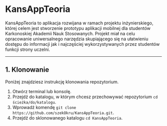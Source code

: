# KansAppTeoria

KansAppTeoria to aplikacja rozwijana w ramach projektu inżynierskiego, której celem jest stworzenie prototypu aplikacji mobilnej dla studentów Karkonoskiej Akademii Nauk Stosowanych. Projekt miał na celu opracowanie uniwersalnego narzędzia skupiającego się na ułatwieniu dostępu do informacji jak i najczęściej wykorzystywanych przez studentów funkcji strony uczelni. 

---

## 1. Klonowanie

Poniżej znajdziesz instrukcję klonowania repozytorium.

1. Otwórz terminal lub konsolę.
2. Przejdź do katalogu, w którym chcesz przechowywać repozytorium `cd ścieżka/do/katalogu`.
3. Wprowadź komendę `git clone https://github.com/szekOkru/KansAppTeoria.git`.
4. Przejdź do sklonowanego katalogu `cd KansAppTeoria`.
